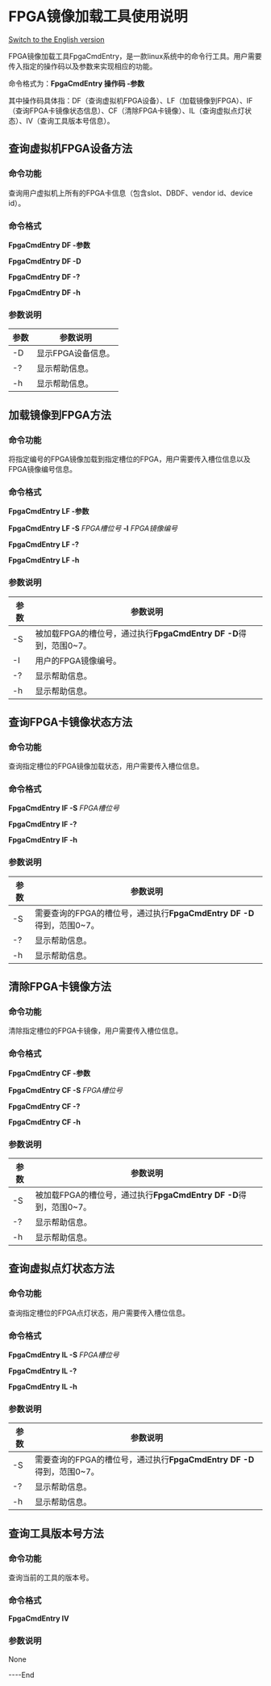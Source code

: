 FPGA镜像加载工具使用说明
===================================
[Switch to the English version](./load_tool_operation_instuctions.md)

FPGA镜像加载工具FpgaCmdEntry，是一款linux系统中的命令行工具。用户需要传入指定的操作码以及参数来实现相应的功能。

命令格式为：**FpgaCmdEntry 操作码 -参数**

其中操作码具体指：DF（查询虚拟机FPGA设备）、LF（加载镜像到FPGA）、IF（查询FPGA卡镜像状态信息）、CF（清除FPGA卡镜像）、IL（查询虚拟点灯状态）、IV（查询工具版本号信息）。

查询虚拟机FPGA设备方法
----------------------------
### 命令功能

查询用户虚拟机上所有的FPGA卡信息（包含slot、DBDF、vendor id、device id）。

### 命令格式

**FpgaCmdEntry DF -参数**

**FpgaCmdEntry DF -D**

**FpgaCmdEntry DF -?**

**FpgaCmdEntry DF -h**

### 参数说明

| 参数       | 参数说明                      |
|-----------|-----------------------------------|
|   -D      | 显示FPGA设备信息。    |
|   -?      | 显示帮助信息。        |
|   -h      | 显示帮助信息。        |

加载镜像到FPGA方法
--------------------------------
### 命令功能

将指定编号的FPGA镜像加载到指定槽位的FPGA，用户需要传入槽位信息以及FPGA镜像编号信息。

### 命令格式

**FpgaCmdEntry LF -参数**

**FpgaCmdEntry LF -S** *FPGA槽位号* **-I** *FPGA镜像编号*

**FpgaCmdEntry LF -?**

**FpgaCmdEntry LF -h**

### 参数说明

| 参数       | 参数说明                                                                                                                                 |
|-----------|--------------------------------------------------------------------------------------------------|
| -S        | 被加载FPGA的槽位号，通过执行**FpgaCmdEntry DF -D**得到，范围0~7。 |
| -I        | 用户的FPGA镜像编号。                                                                                                                 |
| -?        | 显示帮助信息。                                                                                                                 |
| -h        | 显示帮助信息。                                                                                                                |

查询FPGA卡镜像状态方法
-----------------------------------------
### 命令功能

查询指定槽位的FPGA镜像加载状态，用户需要传入槽位信息。

### 命令格式

**FpgaCmdEntry IF -S** *FPGA槽位号*

**FpgaCmdEntry IF -?**

**FpgaCmdEntry IF -h**

### 参数说明

| 参数       | 参数说明                                                                                                                                |
|-----------|----------------------------------------------------------------------------------------------------------------------------------------------|
|  -S       | 需要查询的FPGA的槽位号，通过执行**FpgaCmdEntry DF -D**得到，范围0~7。 |
|  -?       | 显示帮助信息。                                                                                                                  |
|  -h       | 显示帮助信息。                                                                                                                 |

清除FPGA卡镜像方法
--------------------------------
### 命令功能

清除指定槽位的FPGA卡镜像，用户需要传入槽位信息。

### 命令格式

**FpgaCmdEntry CF -参数**

**FpgaCmdEntry CF -S** *FPGA槽位号*

**FpgaCmdEntry CF -?**

**FpgaCmdEntry CF -h**

### 参数说明

| 参数       | 参数说明                                                                                                                                 |
|-----------|--------------------------------------------------------------------------------------------------|
| -S        | 被加载FPGA的槽位号，通过执行**FpgaCmdEntry DF -D**得到，范围0~7。 |                                                                                                                
| -?        | 显示帮助信息。                                                                                                                 |
| -h        | 显示帮助信息。                                                                                                                |

查询虚拟点灯状态方法
-------------------------------
### 命令功能

查询指定槽位的FPGA点灯状态，用户需要传入槽位信息。

### 命令格式

**FpgaCmdEntry IL -S** *FPGA槽位号*

**FpgaCmdEntry IL -?**

**FpgaCmdEntry IL -h**

### 参数说明

| 参数      | 参数说明                                                                                                                                 |
|-----------|----------------------------------------------------------------------------------------------------------------------------------------------|
|   -S      | 需要查询的FPGA的槽位号，通过执行**FpgaCmdEntry DF -D**得到，范围0~7。  |
|   -?      | 显示帮助信息。                                                                                                                   |
|   -h      | 显示帮助信息。                                                                                                                  |

查询工具版本号方法
-------------------------
### 命令功能

查询当前的工具的版本号。

### 命令格式

**FpgaCmdEntry IV**

### 参数说明

None



\----End